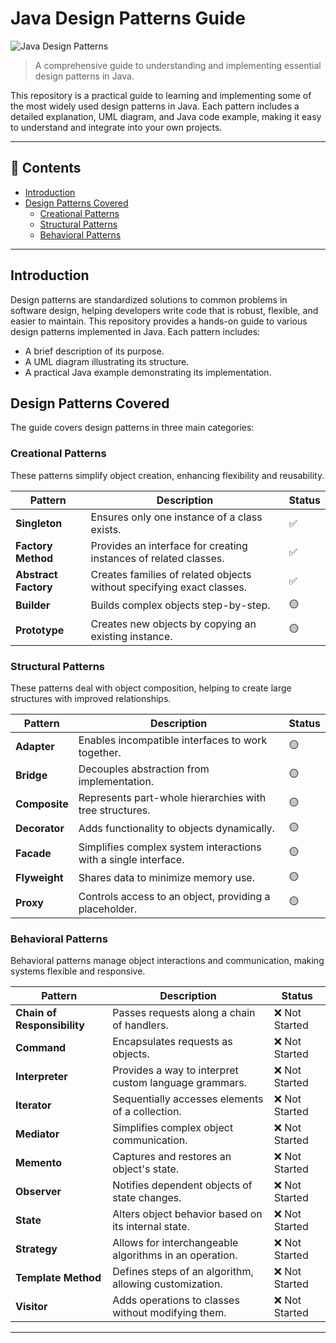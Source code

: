 # Java Design Patterns Guide

![Java Design Patterns](https://img.shields.io/badge/Java-Design%20Patterns-orange)

> A comprehensive guide to understanding and implementing essential design patterns in Java.

This repository is a practical guide to learning and implementing some of the most widely used design patterns in Java. Each pattern includes a detailed explanation, UML diagram, and Java code example, making it easy to understand and integrate into your own projects.

---

## 📖 Contents

- [Introduction](#introduction)
- [Design Patterns Covered](#design-patterns-covered)
  - [Creational Patterns](#creational-patterns)
  - [Structural Patterns](#structural-patterns)
  - [Behavioral Patterns](#behavioral-patterns)

---

## Introduction

Design patterns are standardized solutions to common problems in software design, helping developers write code that is robust, flexible, and easier to maintain. This repository provides a hands-on guide to various design patterns implemented in Java. Each pattern includes:

- A brief description of its purpose.
- A UML diagram illustrating its structure.
- A practical Java example demonstrating its implementation.

## Design Patterns Covered

The guide covers design patterns in three main categories:

### Creational Patterns

These patterns simplify object creation, enhancing flexibility and reusability.

| Pattern              | Description                                                           | Status |
| -------------------- | --------------------------------------------------------------------- | ------ |
| **Singleton**        | Ensures only one instance of a class exists.                          | ✅     |
| **Factory Method**   | Provides an interface for creating instances of related classes.      | ✅     |
| **Abstract Factory** | Creates families of related objects without specifying exact classes. | ✅     |
| **Builder**          | Builds complex objects step-by-step.                                  | 🟡     |
| **Prototype**        | Creates new objects by copying an existing instance.                  | 🟡     |

### Structural Patterns

These patterns deal with object composition, helping to create large structures with improved relationships.

| Pattern       | Description                                                     | Status |
| ------------- | --------------------------------------------------------------- | ------ |
| **Adapter**   | Enables incompatible interfaces to work together.               | 🟡     |
| **Bridge**    | Decouples abstraction from implementation.                      | 🟡     |
| **Composite** | Represents part-whole hierarchies with tree structures.         | 🟡     |
| **Decorator** | Adds functionality to objects dynamically.                      | 🟡     |
| **Facade**    | Simplifies complex system interactions with a single interface. | 🟡     |
| **Flyweight** | Shares data to minimize memory use.                             | 🟡     |
| **Proxy**     | Controls access to an object, providing a placeholder.          | 🟡     |

### Behavioral Patterns

Behavioral patterns manage object interactions and communication, making systems flexible and responsive.

| Pattern                     | Description                                            | Status         |
| --------------------------- | ------------------------------------------------------ | -------------- |
| **Chain of Responsibility** | Passes requests along a chain of handlers.             | ❌ Not Started |
| **Command**                 | Encapsulates requests as objects.                      | ❌ Not Started |
| **Interpreter**             | Provides a way to interpret custom language grammars.  | ❌ Not Started |
| **Iterator**                | Sequentially accesses elements of a collection.        | ❌ Not Started |
| **Mediator**                | Simplifies complex object communication.               | ❌ Not Started |
| **Memento**                 | Captures and restores an object's state.               | ❌ Not Started |
| **Observer**                | Notifies dependent objects of state changes.           | ❌ Not Started |
| **State**                   | Alters object behavior based on its internal state.    | ❌ Not Started |
| **Strategy**                | Allows for interchangeable algorithms in an operation. | ❌ Not Started |
| **Template Method**         | Defines steps of an algorithm, allowing customization. | ❌ Not Started |
| **Visitor**                 | Adds operations to classes without modifying them.     | ❌ Not Started |

---
